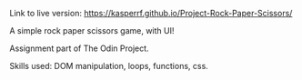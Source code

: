 Link to live version: https://kasperrf.github.io/Project-Rock-Paper-Scissors/

A simple rock paper scissors game, with UI!

Assignment part of The Odin Project.

Skills used: DOM manipulation, loops, functions, css.

